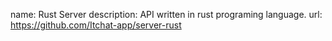 name: Rust Server
description: API written in rust programing language.
url: https://github.com/Itchat-app/server-rust
